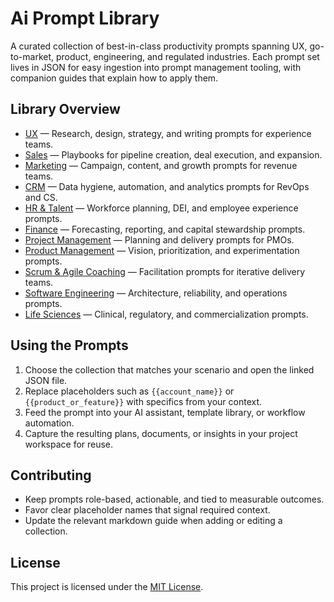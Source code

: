 # Ai Prompt Library

A curated collection of best-in-class productivity prompts spanning UX, go-to-market, product, engineering, and regulated industries. Each prompt set lives in JSON for easy ingestion into prompt management tooling, with companion guides that explain how to apply them.

## Library Overview
- [UX](docs/UX.md) — Research, design, strategy, and writing prompts for experience teams.
- [Sales](docs/Sales.md) — Playbooks for pipeline creation, deal execution, and expansion.
- [Marketing](docs/Marketing.md) — Campaign, content, and growth prompts for revenue teams.
- [CRM](docs/CRM.md) — Data hygiene, automation, and analytics prompts for RevOps and CS.
- [HR & Talent](docs/HR.md) — Workforce planning, DEI, and employee experience prompts.
- [Finance](docs/Finance.md) — Forecasting, reporting, and capital stewardship prompts.
- [Project Management](docs/ProjectManagement.md) — Planning and delivery prompts for PMOs.
- [Product Management](docs/ProductManagement.md) — Vision, prioritization, and experimentation prompts.
- [Scrum & Agile Coaching](docs/Scrum.md) — Facilitation prompts for iterative delivery teams.
- [Software Engineering](docs/SoftwareEngineering.md) — Architecture, reliability, and operations prompts.
- [Life Sciences](docs/LifeSciences.md) — Clinical, regulatory, and commercialization prompts.

## Using the Prompts
1. Choose the collection that matches your scenario and open the linked JSON file.
2. Replace placeholders such as `{{account_name}}` or `{{product_or_feature}}` with specifics from your context.
3. Feed the prompt into your AI assistant, template library, or workflow automation.
4. Capture the resulting plans, documents, or insights in your project workspace for reuse.

## Contributing
- Keep prompts role-based, actionable, and tied to measurable outcomes.
- Favor clear placeholder names that signal required context.
- Update the relevant markdown guide when adding or editing a collection.

## License
This project is licensed under the [MIT License](LICENSE).
